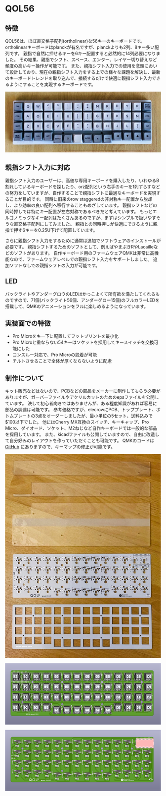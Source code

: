 # QOL56

## 特徴

QOL56は、ほぼ直交格子配列(ortholinear)な56キーのキーボードです。
ortholinearキーボードはplanckが有名ですが、planckよりも2列、8キー多い配列です。
親指で自然に押せるキーを6キー配置すると必然的に14列必要になりました。
その結果、親指でシフト、スペース、エンター、レイヤー切り替えなど頻度の高いキー操作が可能です。
また、親指シフト入力での使用を念頭において設計しており、現在の親指シフト入力をする上での様々な課題を解決し、最新のキーボードトレンドを取り込んで、接続するだけで快適に親指シフト入力できるようにすることを実現するキーボードです。

![qol56](qol56.jpg)

## 親指シフト入力に対応

親指シフト入力のユーザーは、高価な専用キーボードを購入したり、いわゆるB割れしているキーボードを探したり、orz配列という右手のキーを1列ずらすなどの努力をしていますが、自作することで親指シフトに最適なキーボードを実現することが目的です。
同時に旧来のrow staggeredの非対称キー配置から脱却し、より効率の良い配列へ移行することもめざしています。
親指シフトなどの同時押しでは特にキー配置が左右対称であるべきだと考えています。
もっとエルゴノミックなキー配列はたくさんあるのですが、まずはシンプルで扱いやすそうな直交格子配列にしてみました。
親指との同時押しが快適にできるように親指で押す6キーを0.25U下げて配置しています。

さらに親指シフト入力をするために通常は追加でソフトウェアのインストールが必要です。
親指シフトするためのソフトとして、例えばやまぶきRやLacailleなどのソフトがあります。
自作キーボード用のファームウェアQMKは非常に高機能なので、ファームウェアレベルでの親指シフト入力をサポートしました。
追加ソフトなしでの親指シフトの入力が可能です。

## LED

バックライトやアンダーグロウのLEDはかっこよくて所有欲を満たしてくれるものですので、71個(バックライト56個、アンダーグロー15個)のフルカラーLEDを搭載して、QMKのアニメーションをフルに楽しめるようになっています。

## 実装面での特徴

* Pro Microをキー下に配置してフットプリントを最小化
* Pro Microと重ならない54キーはソケットを採用してキースイッチを交換可能にした
* コンスルー対応で、Pro Microの脱着が可能
* チルトさせることで全体が厚くならないように配慮

## 制作について

キット販売などはないので、PCBなどの部品をメーカーに制作してもらう必要がありますが、ガーバーファイルやアクリルカットのためのepsファイルを公開しています。
決して初心者向きではありませんが、ある程度知識があれば容易に部品の調達は可能です。
参考価格ですが、elecrowにPCB、トッププレート、ボトムプレートの3点をオーダーしましたが、最小単位の5セット、送料込みで$100以下でした。
他にはCherry MX互換のスイッチ、キーキャップ、Pro Micro、ダイオード、ソケット、M2ねじなど自作キーボードでは一般的な部品を採用しています。
また、kicadファイルも公開していますので、自由に改造して自分好みのレイアウトを作っていただくことも可能です。
QMKのコードは [GitHub](https://github.com/eswai/qmk_firmware/tree/master/keyboards/qol56) にありますので、キーマップの修正が可能です。

![qol56](qol56-parts.jpg)

![qol56](qol56-pcb1.png)

![qol56](qol56-pcb2.png)